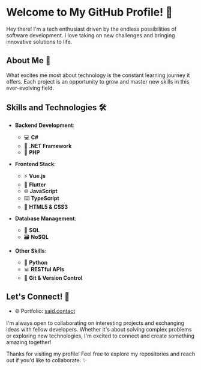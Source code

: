 # Welcome to My GitHub Profile! 👋

Hey there! I'm a tech enthusiast driven by the endless possibilities of software development. I love taking on new challenges and bringing innovative solutions to life.

## About Me 🚀

What excites me most about technology is the constant learning journey it offers. Each project is an opportunity to grow and master new skills in this ever-evolving field.

## Skills and Technologies 🛠️

* **Backend Development**:
   * 💻 **C#**
   * 🎯 **.NET Framework**
   * 🐘 **PHP**

* **Frontend Stack**:
   * ⚡ **Vue.js**
   * 📱 **Flutter**
   * 🌐 **JavaScript**
   * ⌨️ **TypeScript**
   * 📝 **HTML5 & CSS3**

* **Database Management**:
   * 💾 **SQL**
   * 🗃️ **NoSQL**

* **Other Skills**:
   * 🐍 **Python**
   * 📊 **RESTful APIs**
   * 🔧 **Git & Version Control**

## Let's Connect! 🤝

* 🌐 Portfolio: [said.contact](https://said.contact)

I'm always open to collaborating on interesting projects and exchanging ideas with fellow developers. Whether it's about solving complex problems or exploring new technologies, I'm excited to connect and create something amazing together!

Thanks for visiting my profile! Feel free to explore my repositories and reach out if you'd like to collaborate. ✨
